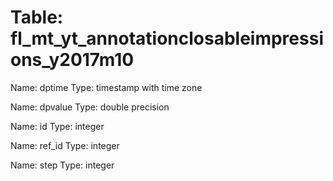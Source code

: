 Table: fl_mt_yt_annotationclosableimpressions_y2017m10
======================================================

Name: dptime
Type: timestamp with time zone

Name: dpvalue
Type: double precision

Name: id
Type: integer

Name: ref_id
Type: integer

Name: step
Type: integer

